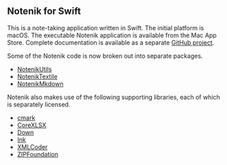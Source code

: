 Notenik for Swift
-----------------

This is a note-taking application written in Swift. The initial platform is macOS. The executable Notenik application is available from the Mac App Store. Complete documentation is available as a separate [GitHub project](https://github.com/hbowie/notenik-KB). 

Some of the Notenik code is now broken out into separate packages. 

* [NotenikUtils](https://github.com/hbowie/NotenikUtils)
* [NotenikTextile](https://github.com/hbowie/NotenikTextile)
* [NotenikMkdown](https://github.com/hbowie/NotenikMkdown)

Notenik also makes use of the following supporting libraries, each of which is separately licensed. 

* [cmark](https://github.com/commonmark/cmark)
* [CoreXLSX](https://github.com/MaxDesiatov/CoreXLSX)
* [Down](https://github.com/iwasrobbed/Down)
* [Ink](https://github.com/JohnSundell/Ink)
* [XMLCoder](https://github.com/MaxDesiatov/XMLCoder)
* [ZIPFoundation](https://github.com/weichsel/ZIPFoundation)
